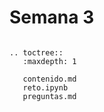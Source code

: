 # Semana 3


```{eval-rst}

.. toctree::
   :maxdepth: 1

   contenido.md
   reto.ipynb
   preguntas.md

```

